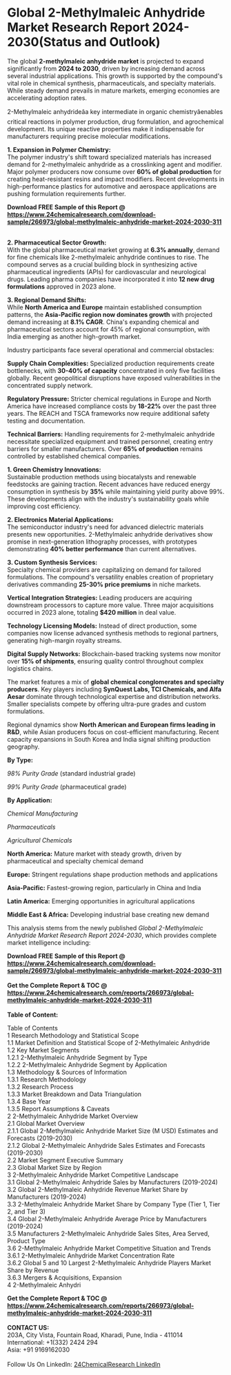 <h1>Global 2-Methylmaleic Anhydride Market Research Report 2024-2030(Status and Outlook)</h1><p>The global <strong>2-methylmaleic anhydride market</strong> is projected to expand significantly from <strong>2024 to 2030</strong>, driven by increasing demand across several industrial applications. This growth is supported by the compound's vital role in chemical synthesis, pharmaceuticals, and specialty materials. While steady demand prevails in mature markets, emerging economies are accelerating adoption rates.</p><p>2-Methylmaleic anhydrideâa key intermediate in organic chemistryâenables critical reactions in polymer production, drug formulation, and agrochemical development. Its unique reactive properties make it indispensable for manufacturers requiring precise molecular modifications.</p><p><strong>1. Expansion in Polymer Chemistry:</strong><br>
The polymer industry's shift toward specialized materials has increased demand for 2-methylmaleic anhydride as a crosslinking agent and modifier. Major polymer producers now consume over <strong>60% of global production</strong> for creating heat-resistant resins and impact modifiers. Recent developments in high-performance plastics for automotive and aerospace applications are pushing formulation requirements further.</p><div><b>Download FREE Sample of this Report @ 
            <a href="https://www.24chemicalresearch.com/download-sample/266973/global-methylmaleic-anhydride-market-2024-2030-311">
            https://www.24chemicalresearch.com/download-sample/266973/global-methylmaleic-anhydride-market-2024-2030-311</a></b></div><br><p><strong>2. Pharmaceutical Sector Growth:</strong><br>
With the global pharmaceutical market growing at <strong>6.3% annually</strong>, demand for fine chemicals like 2-methylmaleic anhydride continues to rise. The compound serves as a crucial building block in synthesizing active pharmaceutical ingredients (APIs) for cardiovascular and neurological drugs. Leading pharma companies have incorporated it into <strong>12 new drug formulations</strong> approved in 2023 alone.</p><p><strong>3. Regional Demand Shifts:</strong><br>
While <strong>North America and Europe</strong> maintain established consumption patterns, the <strong>Asia-Pacific region now dominates growth</strong> with projected demand increasing at <strong>8.1% CAGR</strong>. China's expanding chemical and pharmaceutical sectors account for 45% of regional consumption, with India emerging as another high-growth market.</p><p>Industry participants face several operational and commercial obstacles:</p><p><strong>Supply Chain Complexities:</strong> Specialized production requirements create bottlenecks, with <strong>30-40% of capacity</strong> concentrated in only five facilities globally. Recent geopolitical disruptions have exposed vulnerabilities in the concentrated supply network.</p><p><strong>Regulatory Pressure:</strong> Stricter chemical regulations in Europe and North America have increased compliance costs by <strong>18-22%</strong> over the past three years. The REACH and TSCA frameworks now require additional safety testing and documentation.</p><p><strong>Technical Barriers:</strong> Handling requirements for 2-methylmaleic anhydride necessitate specialized equipment and trained personnel, creating entry barriers for smaller manufacturers. Over <strong>65% of production</strong> remains controlled by established chemical companies.</p><p><strong>1. Green Chemistry Innovations:<br>
</strong>Sustainable production methods using biocatalysts and renewable feedstocks are gaining traction. Recent advances have reduced energy consumption in synthesis by <strong>35%</strong> while maintaining yield purity above 99%. These developments align with the industry's sustainability goals while improving cost efficiency.</p><p><strong>2. Electronics Material Applications:</strong><br>
The semiconductor industry's need for advanced dielectric materials presents new opportunities. 2-Methylmaleic anhydride derivatives show promise in next-generation lithography processes, with prototypes demonstrating <strong>40% better performance</strong> than current alternatives.</p><p><strong>3. Custom Synthesis Services:</strong><br>
Specialty chemical providers are capitalizing on demand for tailored formulations. The compound's versatility enables creation of proprietary derivatives commanding <strong>25-30% price premiums</strong> in niche markets.</p><p><strong>Vertical Integration Strategies:</strong> Leading producers are acquiring downstream processors to capture more value. Three major acquisitions occurred in 2023 alone, totaling <strong>$420 million</strong> in deal value.</p><p><strong>Technology Licensing Models:</strong> Instead of direct production, some companies now license advanced synthesis methods to regional partners, generating high-margin royalty streams.</p><p><strong>Digital Supply Networks:</strong> Blockchain-based tracking systems now monitor over <strong>15% of shipments</strong>, ensuring quality control throughout complex logistics chains.</p><p>The market features a mix of <strong>global chemical conglomerates and specialty producers</strong>. Key players including <strong>SynQuest Labs, TCI Chemicals, and Alfa Aesar</strong> dominate through technological expertise and distribution networks. Smaller specialists compete by offering ultra-pure grades and custom formulations.</p><p>Regional dynamics show <strong>North American and European firms leading in R&amp;D</strong>, while Asian producers focus on cost-efficient manufacturing. Recent capacity expansions in South Korea and India signal shifting production geography.</p><p><strong>By Type:</strong></p><p><em>98% Purity Grade</em> (standard industrial grade)</p><p><em>99% Purity Grade</em> (pharmaceutical grade)</p><p><strong>By Application:</strong></p><p><em>Chemical Manufacturing</em></p><p><em>Pharmaceuticals</em></p><p><em>Agricultural Chemicals</em></p><p><strong>North America:</strong> Mature market with steady growth, driven by pharmaceutical and specialty chemical demand</p><p><strong>Europe:</strong> Stringent regulations shape production methods and applications</p><p><strong>Asia-Pacific:</strong> Fastest-growing region, particularly in China and India</p><p><strong>Latin America:</strong> Emerging opportunities in agricultural applications</p><p><strong>Middle East &amp; Africa:</strong> Developing industrial base creating new demand</p><p>This analysis stems from the newly published <em>Global 2-Methylmaleic Anhydride Market Research Report 2024-2030</em>, which provides complete market intelligence including:</p><div><b>Download FREE Sample of this Report @ 
            <a href="https://www.24chemicalresearch.com/download-sample/266973/global-methylmaleic-anhydride-market-2024-2030-311">
            https://www.24chemicalresearch.com/download-sample/266973/global-methylmaleic-anhydride-market-2024-2030-311</a></b></div><br><div><b>Get the Complete Report & TOC @ 
            <a href="https://www.24chemicalresearch.com/reports/266973/global-methylmaleic-anhydride-market-2024-2030-311">
            https://www.24chemicalresearch.com/reports/266973/global-methylmaleic-anhydride-market-2024-2030-311</a></b></div><br>
            <b>Table of Content:</b><p>Table of Contents<br />
1 Research Methodology and Statistical Scope<br />
1.1 Market Definition and Statistical Scope of 2-Methylmaleic Anhydride<br />
1.2 Key Market Segments<br />
1.2.1 2-Methylmaleic Anhydride Segment by Type<br />
1.2.2 2-Methylmaleic Anhydride Segment by Application<br />
1.3 Methodology & Sources of Information<br />
1.3.1 Research Methodology<br />
1.3.2 Research Process<br />
1.3.3 Market Breakdown and Data Triangulation<br />
1.3.4 Base Year<br />
1.3.5 Report Assumptions & Caveats<br />
2 2-Methylmaleic Anhydride Market Overview<br />
2.1 Global Market Overview<br />
2.1.1 Global 2-Methylmaleic Anhydride Market Size (M USD) Estimates and Forecasts (2019-2030)<br />
2.1.2 Global 2-Methylmaleic Anhydride Sales Estimates and Forecasts (2019-2030)<br />
2.2 Market Segment Executive Summary<br />
2.3 Global Market Size by Region<br />
3 2-Methylmaleic Anhydride Market Competitive Landscape<br />
3.1 Global 2-Methylmaleic Anhydride Sales by Manufacturers (2019-2024)<br />
3.2 Global 2-Methylmaleic Anhydride Revenue Market Share by Manufacturers (2019-2024)<br />
3.3 2-Methylmaleic Anhydride Market Share by Company Type (Tier 1, Tier 2, and Tier 3)<br />
3.4 Global 2-Methylmaleic Anhydride Average Price by Manufacturers (2019-2024)<br />
3.5 Manufacturers 2-Methylmaleic Anhydride Sales Sites, Area Served, Product Type<br />
3.6 2-Methylmaleic Anhydride Market Competitive Situation and Trends<br />
3.6.1 2-Methylmaleic Anhydride Market Concentration Rate<br />
3.6.2 Global 5 and 10 Largest 2-Methylmaleic Anhydride Players Market Share by Revenue<br />
3.6.3 Mergers & Acquisitions, Expansion<br />
4 2-Methylmaleic Anhydri</p><div><b>Get the Complete Report & TOC @ 
            <a href="https://www.24chemicalresearch.com/reports/266973/global-methylmaleic-anhydride-market-2024-2030-311">
            https://www.24chemicalresearch.com/reports/266973/global-methylmaleic-anhydride-market-2024-2030-311</a></b></div><br><b>CONTACT US:</b><br>
            203A, City Vista, Fountain Road, Kharadi, Pune, India - 411014<br>
            International: +1(332) 2424 294<br>
            Asia: +91 9169162030 <br><br>
            Follow Us On LinkedIn: <a href="https://www.linkedin.com/company/24chemicalresearch/">24ChemicalResearch LinkedIn</a>